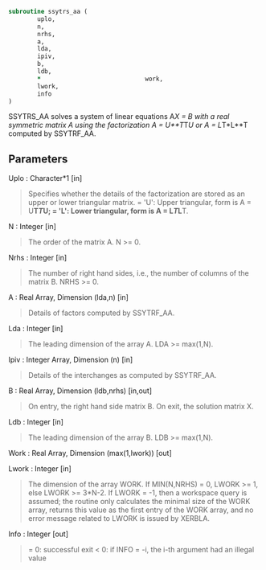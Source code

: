 ```fortran
subroutine ssytrs_aa (
		uplo,
		n,
		nrhs,
		a,
		lda,
		ipiv,
		b,
		ldb,
		*                             work,
		lwork,
		info
)
```

 SSYTRS_AA solves a system of linear equations A*X = B with a real
 symmetric matrix A using the factorization A = U**T*T*U or
 A = L*T*L**T computed by SSYTRF_AA.

## Parameters
Uplo : Character*1 [in]
> Specifies whether the details of the factorization are stored
> as an upper or lower triangular matrix.
> = 'U':  Upper triangular, form is A = U**T*T*U;
> = 'L':  Lower triangular, form is A = L*T*L**T.

N : Integer [in]
> The order of the matrix A.  N >= 0.

Nrhs : Integer [in]
> The number of right hand sides, i.e., the number of columns
> of the matrix B.  NRHS >= 0.

A : Real Array, Dimension (lda,n) [in]
> Details of factors computed by SSYTRF_AA.

Lda : Integer [in]
> The leading dimension of the array A.  LDA >= max(1,N).

Ipiv : Integer Array, Dimension (n) [in]
> Details of the interchanges as computed by SSYTRF_AA.

B : Real Array, Dimension (ldb,nrhs) [in,out]
> On entry, the right hand side matrix B.
> On exit, the solution matrix X.

Ldb : Integer [in]
> The leading dimension of the array B.  LDB >= max(1,N).

Work : Real Array, Dimension (max(1,lwork)) [out]

Lwork : Integer [in]
> The dimension of the array WORK.
> If MIN(N,NRHS) = 0, LWORK >= 1, else LWORK >= 3*N-2.
> If LWORK = -1, then a workspace query is assumed; the routine
> only calculates the minimal size of the WORK array, returns
> this value as the first entry of the WORK array, and no error
> message related to LWORK is issued by XERBLA.

Info : Integer [out]
> = 0:  successful exit
> < 0:  if INFO = -i, the i-th argument had an illegal value

